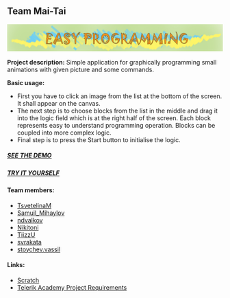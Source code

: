 ## Team Mai-Tai  
![logo ePro](/Project/img/ePro.jpg)


**Project description:** 
Simple application for graphically programming small animations with given picture and some commands.

**Basic usage:**
* First you have to click an image from the list at the bottom of the screen. It shall appear on the canvas.
* The next step is to choose blocks from the list in the middle and drag it into the logic field which is at the right half of the screen. Each block represents easy to understand programming operation. Blocks can be coupled into more complex logic.
* Final step is to press the Start button to initialise the logic.
##### [SEE THE DEMO](https://www.youtube.com/watch?v=CZT3VFtABKs) 
##### [TRY IT YOURSELF](http://vnimavai.com/)
#### Team members:
* [TsvetelinaM](http://telerikacademy.com/Users/TsvetelinaM)
* [Samuil_Mihaylov](http://telerikacademy.com/Users/Samuil_Mihaylov)
* [ndvalkov](http://telerikacademy.com/Users/ndvalkov)
* [Nikitoni](http://telerikacademy.com/Users/Nikitoni)
* [TiizzU](http://telerikacademy.com/Users/TiizzU)
* [svrakata](http://telerikacademy.com/Users/svrakata)
* [stoychev.vassil](http://telerikacademy.com/Users/stoychev.vassil)


#### Links:
* [Scratch](https://scratch.mit.edu/)
* [Telerik Academy Project Requirements](https://github.com/TelerikAcademy/JavaScript-UI-and-DOM/tree/master/Teamwork)


